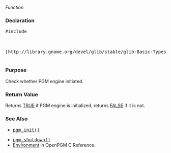 _Function_
### Declaration ###
<pre>
#include <pgm/pgm.h><br>
<br>
[http://library.gnome.org/devel/glib/stable/glib-Basic-Types.html#gboolean gboolean] *pgm_supported*(void);<br>
</pre>

### Purpose ###
Check whether PGM engine initiated.

### Return Value ###
Returns [TRUE](http://library.gnome.org/devel/glib/stable/glib-Standard-Macros.html#TRUE--CAPS) if PGM engine is initialized, returns [FALSE](http://library.gnome.org/devel/glib/stable/glib-Standard-Macros.html#FALSE--CAPS) if it is not.

### See Also ###
  * <tt><a href='OpenPgm2CReferencePgmInit.md'>pgm_init()</a></tt><br>
<ul><li><tt><a href='OpenPgm2CReferencePgmShutdown.md'>pgm_shutdown()</a></tt><br>
</li><li><a href='OpenPgm2CReferenceEnvironment.md'>Environment</a> in OpenPGM C Reference.